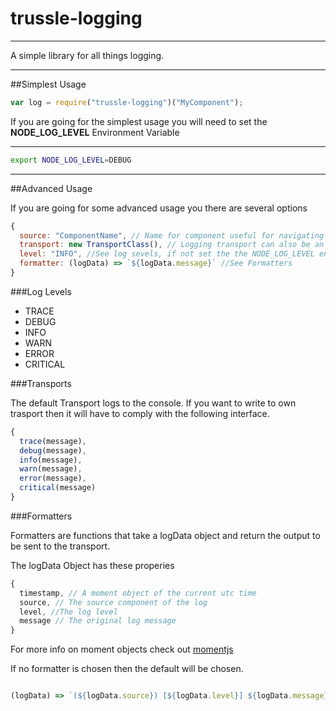 # trussle-logging

---

A simple library for all things logging.

---
##Simplest Usage

```js
var log = require("trussle-logging")("MyComponent");
```

If you are going for the simplest usage you will need to set the **NODE_LOG_LEVEL** Environment Variable


---

```bash
export NODE_LOG_LEVEL=DEBUG
```

---
##Advanced Usage

If you are going for some advanced usage you there are several options

```js
{
  source: "ComponentName", // Name for component useful for navigating to your js file
  transport: new TransportClass(), // Logging transport can also be an array, default is console transport
  level: "INFO", //See log sevels, if not set the the NODE_LOG_LEVEL environment will be used.
  formatter: (logData) => `${logData.message}` //See Formatters
}
```

###Log Levels
* TRACE
* DEBUG
* INFO
* WARN
* ERROR
* CRITICAL

###Transports

The default Transport logs to the console.
If you want to write to own trasport then it will have to comply with the following interface.

```js
{
  trace(message),
  debug(message),
  info(message),
  warn(message),
  error(message),
  critical(message)
}
```

###Formatters

Formatters are functions that take a logData object and return the output to be sent to the transport.

The logData Object has these properies

```js
{
  timestamp, // A moment object of the current utc time
  source, // The source component of the log
  level, //The log level
  message // The original log message
}
```

For more info on moment objects check out [momentjs](http://momentjs.com/)

If no formatter is chosen then the default will be chosen.
```js

(logData) => `(${logData.source}) [${logData.level}] ${logData.message}`;

```
